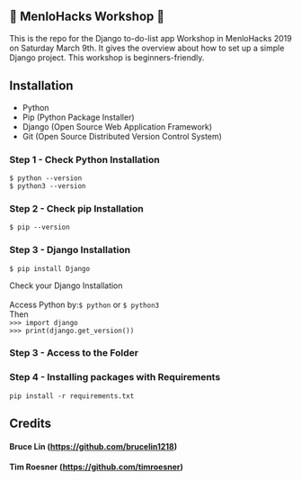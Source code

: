 ## :wrench: MenloHacks Workshop :hammer:

This is the repo for the Django to-do-list app Workshop in MenloHacks 2019 on Saturday March 9th.
It gives the overview about how to set up a simple Django project. This workshop is beginners-friendly.

## Installation
* Python
* Pip (Python Package Installer)
* Django (Open Source Web Application Framework)
* Git (Open Source Distributed Version Control System)

### Step 1 - Check Python Installation<br>
`$ python --version`<br>
`$ python3 --version`

### Step 2 - Check pip Installation<br>
`$ pip --version`

### Step 3 - Django Installation
`$ pip install Django`

Check your Django Installation<br><br>
Access Python by:`$ python` or `$ python3`<br>
Then<br>
`>>> import django`<br>
`>>> print(django.get_version())`<br>

### Step 3 - Access to the Folder

### Step 4 - Installing packages with Requirements
`pip install -r requirements.txt`


## Credits

#### Bruce Lin (https://github.com/brucelin1218)
#### Tim Roesner (https://github.com/timroesner)

